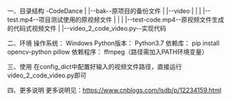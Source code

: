 一、目录结构
-CodeDance
 |
 |--bak--原项目的备份文件
 |
 |--video
 |  |
 |  |--test.mp4--项目测试使用的原视频文件
 |  |
 |  |--test-code.mp4--原视频文件生成的代码式视频文件
 |
 |--video_2_code_video.py--实现代码

二、环境
操作系统： Windows
Python版本： Python3.7
依赖库： pip install opencv-python pillow
依赖程序： ffmpeg（路径需加入PATH环境变量）

三、使用
在config_dict中配置好输入的视频文件路径，直接运行video_2_code_video.py即可

四、更多说明
更多说明见：https://www.cnblogs.com/lsdb/p/12234159.html